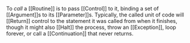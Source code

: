To _call_ a [[Routine]] is to pass [[Control]] to it, binding a set of [[Argument]]s to its [[Parameter]]s. Typically, the called unit of code will [[Return]] control to the statement it was called from when it finishes, though it might also [[Halt]] the process, throw an [[Exception]], loop forever, or call a [[Continuation]] that never returns.